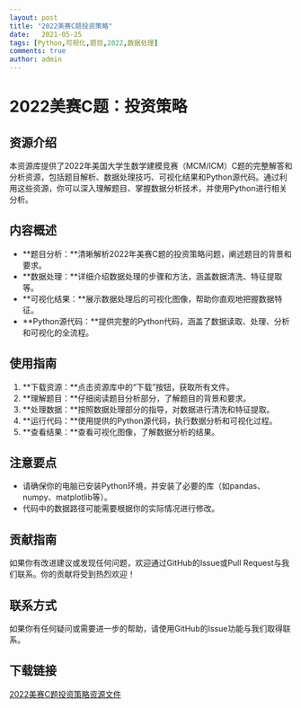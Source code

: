 ```yaml
---
layout: post
title: "2022美赛C题投资策略"
date:   2021-05-25
tags: [Python,可视化,题目,2022,数据处理]
comments: true
author: admin
---
```

# 2022美赛C题：投资策略

## 资源介绍

本资源库提供了2022年美国大学生数学建模竞赛（MCM/ICM）C题的完整解答和分析资源，包括题目解析、数据处理技巧、可视化结果和Python源代码。通过利用这些资源，你可以深入理解题目、掌握数据分析技术，并使用Python进行相关分析。

## 内容概述

- **题目分析：**清晰解析2022年美赛C题的投资策略问题，阐述题目的背景和要求。
- **数据处理：**详细介绍数据处理的步骤和方法，涵盖数据清洗、特征提取等。
- **可视化结果：**展示数据处理后的可视化图像，帮助你直观地把握数据特征。
- **Python源代码：**提供完整的Python代码，涵盖了数据读取、处理、分析和可视化的全流程。

## 使用指南

1. **下载资源：**点击资源库中的“下载”按钮，获取所有文件。
2. **理解题目：**仔细阅读题目分析部分，了解题目的背景和要求。
3. **处理数据：**按照数据处理部分的指导，对数据进行清洗和特征提取。
4. **运行代码：**使用提供的Python源代码，执行数据分析和可视化过程。
5. **查看结果：**查看可视化图像，了解数据分析的结果。

## 注意要点

- 请确保你的电脑已安装Python环境，并安装了必要的库（如pandas、numpy、matplotlib等）。
- 代码中的数据路径可能需要根据你的实际情况进行修改。

## 贡献指南

如果你有改进建议或发现任何问题，欢迎通过GitHub的Issue或Pull Request与我们联系。你的贡献将受到热烈欢迎！

## 联系方式

如果你有任何疑问或需要进一步的帮助，请使用GitHub的Issue功能与我们取得联系。

## 下载链接

[2022美赛C题投资策略资源文件](https://pan.quark.cn/s/38a2dadde56d)